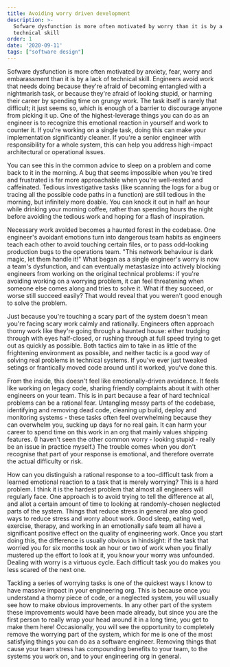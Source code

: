 ```yaml
---
title: Avoiding worry driven development
description: >-
  Sofware dysfunction is more often motivated by worry than it is by a lack of
  technical skill
order: 1
date: '2020-09-11'
tags: ["software design"]
---
```


Sofware dysfunction is more often motivated by anxiety, fear, worry and embarassment than it is by a lack of technical skill. Engineers avoid work that needs doing because they're afraid of becoming entangled with a nightmarish task, or because they're afraid of looking stupid, or harming their career by spending time on grungy work. The task itself is rarely that difficult; it just seems so, which is enough of a barrier to discourage anyone from picking it up. One of the highest-leverage things you can do as an engineer is to recognize this emotional reaction in yourself and work to counter it. If you're working on a single task, doing this can make your implementation significantly cleaner. If you're a senior engineer with responsibility for a whole system, this can help you address high-impact architectural or operational issues.

You can see this in the common advice to sleep on a problem and come back to it in the morning. A bug that seems impossible when you're tired and frustrated is far more approachable when you're well-rested and caffeinated. Tedious investigative tasks (like scanning the logs for a bug or tracing all the possible code paths in a function) are still tedious in the morning, but infinitely more doable. You can knock it out in half an hour while drinking your morning coffee, rather than spending hours the night before avoiding the tedious work and hoping for a flash of inspiration.

Necessary work avoided becomes a haunted forest in the codebase. One engineer's avoidant emotions turn into dangerous team habits as engineers teach each other to avoid touching certain files, or to pass odd-looking production bugs to the operations team. "This network behaviour is dark magic, let them handle it!" What began as a single engineer's worry is now a team's dysfunction, and can eventually metastasize into actively blocking engineers from working on the original technical problems: if you're avoiding working on a worrying problem, it can feel threatening when someone else comes along and tries to solve it. What if they succeed, or worse still succeed easily? That would reveal that you weren't good enough to solve the problem.

Just because you're touching a scary part of the system doesn't mean you're facing scary work calmly and rationally. Engineers often approach thorny work like they're going through a haunted house: either trudging through with eyes half-closed, or rushing through at full speed trying to get out as quickly as possible. Both tactics aim to take in as little of the frightening environment as possible, and neither tactic is a good way of solving real problems in technical systems. If you've ever just tweaked setings or frantically moved code around until it worked, you've done this.

From the inside, this doesn't feel like emotionally-driven avoidance. It feels like working on legacy code, sharing friendly complaints about it with other engineers on your team. This is in part because a fear of hard technical problems can be a rational fear. Untangling messy parts of the codebase, identifying and removing dead code, cleaning up build, deploy and monitoring systems - these tasks often feel overwhelming because they can overwhelm you, sucking up days for no real gain. It can harm your career to spend time on this work in an org that mainly values shipping features. (I haven't seen the other common worry - looking stupid - really be an issue in practice myself.) The trouble comes when you don't recognise that part of your response is emotional, and therefore overrate the actual difficulty or risk.

How can you distinguish a rational response to a too-difficult task from a learned emotional reaction to a task that is merely worrying? This is a hard problem. I think it is the hardest problem that almost all engineers will regularly face. One approach is to avoid trying to tell the difference at all, and allot a certain amount of time to looking at randomly-chosen neglected parts of the system. Things that reduce stress in general are also good ways to reduce stress and worry about work. Good sleep, eating well, exercise, therapy, and working in an emotionally safe team all have a significant positive effect on the quality of engineering work. Once you start doing this, the difference is usually obvious in hindsight: if the task that worried you for six months took an hour or two of work when you finally mustered up the effort to look at it, you know your worry was unfounded. Dealing with worry is a virtuous cycle. Each difficult task you do makes you less scared of the next one.

Tackling a series of worrying tasks is one of the quickest ways I know to have massive impact in your engineering org. This is because once you understand a thorny piece of code, or a neglected system, you will usually see how to make obvious improvements. In any other part of the system these improvements would have been made already, but since you are the first person to really wrap your head around it in a long time, you get to make them here! Occasionally, you will see the opportunity to completely remove the worrying part of the system, which for me is one of the most satisfying things you can do as a software engineer. Removing things that cause your team stress has compounding benefits to your team, to the systems you work on, and to your engineering org in general.
